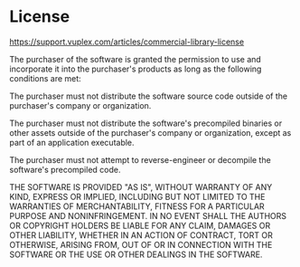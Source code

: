 # License

https://support.vuplex.com/articles/commercial-library-license

The purchaser of the software is granted the permission to use and incorporate it into the purchaser's products as long as the following conditions are met:

The purchaser must not distribute the software source code outside of the purchaser's company or organization.

The purchaser must not distribute the software's precompiled binaries or other assets outside of the purchaser's company or organization, except as part of an application executable.

The purchaser must not attempt to reverse-engineer or decompile the software's precompiled code.

THE SOFTWARE IS PROVIDED "AS IS", WITHOUT WARRANTY OF ANY KIND, EXPRESS OR IMPLIED, INCLUDING BUT NOT LIMITED TO THE WARRANTIES OF MERCHANTABILITY, FITNESS FOR A PARTICULAR PURPOSE AND NONINFRINGEMENT. IN NO EVENT SHALL THE AUTHORS OR COPYRIGHT HOLDERS BE LIABLE FOR ANY CLAIM, DAMAGES OR OTHER LIABILITY, WHETHER IN AN ACTION OF CONTRACT, TORT OR OTHERWISE, ARISING FROM, OUT OF OR IN CONNECTION WITH THE SOFTWARE OR THE USE OR OTHER DEALINGS IN THE SOFTWARE.